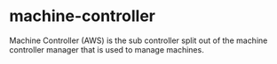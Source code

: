 # machine-controller

Machine Controller (AWS) is the sub controller split out of the machine controller manager that is used to manage machines.
